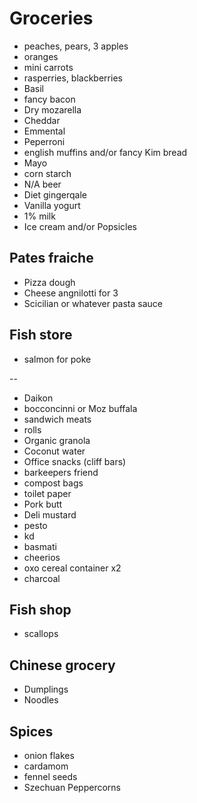 # Groceries

- peaches, pears, 3 apples
- oranges
- mini carrots
- rasperries, blackberries
- Basil
- fancy bacon
- Dry mozarella
- Cheddar
- Emmental
- Peperroni
- english muffins and/or fancy Kim bread
- Mayo
- corn starch
- N/A beer
- Diet gingerqale
- Vanilla yogurt
- 1% milk
- Ice cream and/or Popsicles

## Pates fraiche

- Pizza dough
- Cheese angnilotti for 3
- Scicilian or whatever pasta sauce

## Fish store

- salmon for poke

--

- Daikon
- bocconcinni or Moz buffala
- sandwich meats
- rolls
- Organic granola
- Coconut water
- Office snacks (cliff bars)
- barkeepers friend
- compost bags
- toilet paper
- Pork butt
- Deli mustard
- pesto
- kd
- basmati
- cheerios
- oxo cereal container x2
- charcoal

## Fish shop

- scallops

## Chinese grocery

- Dumplings
- Noodles

## Spices

- onion flakes
- cardamom
- fennel seeds
- Szechuan Peppercorns
